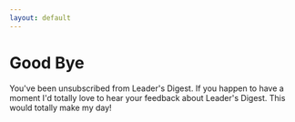 ```yaml
---
layout: default
---
```


# Good Bye

You've been unsubscribed from Leader's Digest. If you happen to have a moment
I'd totally love to hear your feedback about Leader's Digest. This would totally
make my day!
